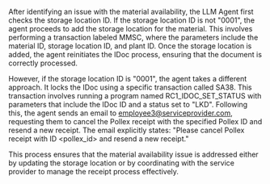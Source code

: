 After identifying an issue with the material availability, the LLM Agent first checks the storage location ID. If the storage location ID is not "0001", the agent proceeds to add the storage location for the material. This involves performing a transaction labeled MMSC, where the parameters include the material ID, storage location ID, and plant ID. Once the storage location is added, the agent reinitiates the IDoc process, ensuring that the document is correctly processed.

However, if the storage location ID is "0001", the agent takes a different approach. It locks the IDoc using a specific transaction called SA38. This transaction involves running a program named RC1_IDOC_SET_STATUS with parameters that include the IDoc ID and a status set to "LKD". Following this, the agent sends an email to employee3@serviceprovider.com, requesting them to cancel the Pollex receipt with the specified Pollex ID and resend a new receipt. The email explicitly states: "Please cancel Pollex receipt with ID <pollex_id> and resend a new receipt."

This process ensures that the material availability issue is addressed either by updating the storage location or by coordinating with the service provider to manage the receipt process effectively.